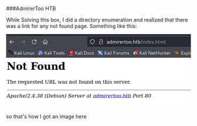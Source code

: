 ###AdmirerToo HTB 

While Solving this box, I did a directory enumeration and realized that there was a link for any not found page. Something like this:

![](Pasted%20image%2020240722020632.png)

so that's how I got an image here
